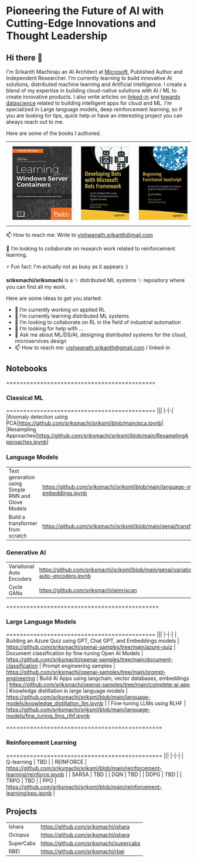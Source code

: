 # Pioneering the Future of AI with Cutting-Edge Innovations and Thought Leadership

## Hi there 👋

I'm Srikanth Machiraju an AI Architect at [Microsoft](https://www.microsoft.com/en-in), Published Author and Independent Researcher. I'm currently learning to build innovative AI solutions, distributed machine learning and Artificial intelligence. I create a blend of my expertise in building cloud-native solutions with AI / ML to create innovative products. I also write articles on [linked-in](https://www.linkedin.com/in/vishsrik/) and [towards datascience](https://techtalkwithsriks.medium.com/) related to building intelligent apps for cloud and ML. I'm specialized in Large language models, deep reinforcement learning, so if you are looking for tips, quick help or have an interesting project you can always reach out to me.    

Here are some of the books I authored.

||||
|-|-|-|
|<img src="images/1.jpg" style="height:200px;padding:10px">|<img src="images/2.jpg" style="height:200px;padding:10px">|<img src="images/3.jpg" style="height:200px;padding:10px">|

📫 How to reach me:
Write to vishwanath.srikanth@mail.com

👯 I’m looking to collaborate on research work related to reinforcement learning.

⚡ Fun fact:
I'm actually not as busy as it appears :)

**sriksmachi/sriksmachi** is a ✨ distributed ML systems ✨ repository where you can find all my work.

Here are some ideas to get you started:

- 🔭 I’m currently working on applied RL
- 🌱 I’m currently learning distributed ML systems
- 👯 I’m looking to collaborate on RL in the field of industrial automation
- 🤔 I’m looking for help with ...
- 💬 Ask me about ML/DS/AI, designing distributed systems for the cloud, microservices design 
- 📫 How to reach me: vishwanath.srikanth@gmail.com / linked-in

## Notebooks
============================================
### Classical ML
============================================
|||
|-|-|
|Anomaly detection using PCA|https://github.com/sriksmachi/sriksml/blob/main/pca.ipynb|
|Resampling Approaches|https://github.com/sriksmachi/sriksml/blob/main/ResamplingApproaches.ipynb|

### Language Models
|||
|-|-|
|Text generation using Simple RNN and Glove Models|https://github.com/sriksmachi/sriksml/blob/main/language-models/rnn-glove-embeddings.ipynb|
|Build a transformer from scratch | https://github.com/sriksmachi/sriksml/blob/main/genai/transformers_101_nmt_eng_hin.ipynb |

### Generative AI 
|||
|-|-|
| Variational Auto Encoders | https://github.com/sriksmachi/sriksml/blob/main/genai/variational-auto-encoders.ipynb |
| Cycle GANs | https://github.com/sriksmachi/aimriscan |

=============================================
### Large Language Models
============================================
|||
|-|-|
| Building an Azure Quiz using GPT, Chat GPT, and Embeddings models | https://github.com/sriksmachi/openai-samples/tree/main/azure-quiz
| Document classification by fine-tuning Open AI Models | https://github.com/sriksmachi/openai-samples/tree/main/document-classification
| Prompt engineering samples | https://github.com/sriksmachi/openai-samples/tree/main/prompt-engineering
| Build AI Apps using langchain, vector databases, embeddings | https://github.com/sriksmachi/openai-samples/tree/main/complete-ai-app
| Knowledge distillation in large language models | https://github.com/sriksmachi/sriksml/blob/main/language-models/knowledge_distillation_llm.ipynb |
| Fine-tuning LLMs using RLHF | https://github.com/sriksmachi/sriksml/blob/main/language-models/fine_tuning_llms_rlhf.ipynb

==============================================
### Reinforcement Learning
==============================================
|||
|-|-|
| Q-learning | TBD |
| REINFORCE | https://github.com/sriksmachi/sriksml/blob/main/reinforcement-learning/reinforce.ipynb |
| SARSA | TBD |
| DQN | TBD |
| DDPG | TBD |
| TRPO | TBD |
| PPO | https://github.com/sriksmachi/sriksml/blob/main/reinforcement-learning/ppo.ipynb |


## Projects

|||
|-|-|
| Ishara | https://github.com/sriksmachi/ishara |
| Octopus | https://github.com/sriksmachi/ishara |
| SuperCabs | https://github.com/sriksmachi/supercabs |
| RBEI | https://github.com/sriksmachi/rbei |

